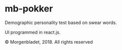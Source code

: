 # mb-pokker

Demographic personality test based on swear words.

UI programmed in react.js.

© Morgenbladet, 2018. All rights reserved

